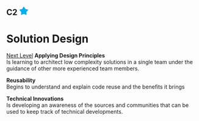 ## C2 <img src="../images/full-star.png" width="23px"/>
# Solution Design
[Next Level](l2-c3-solution-design.md)
**Applying Design Principles**<br/>
Is learning to architect low complexity solutions in a single team under the guidance of other more experienced team members.

**Reusability**<br/>
Begins to understand and explain code reuse and the benefits it brings

**Technical Innovations**<br/>
Is developing an awareness of the sources and communities that can be used to keep track of technical developments.
